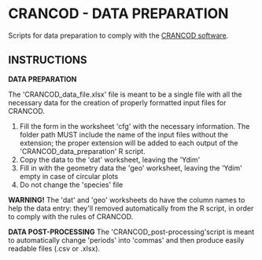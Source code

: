 # CRANCOD - DATA PREPARATION
Scripts for data preparation to comply with the [CRANCOD software](http://www.pommerening.org/wiki/index.php?title=CRANCOD_-_A_Program_for_the_Analysis_and_Reconstruction_of_Spatial_Forest_Structure).




INSTRUCTIONS
----------------

**DATA PREPARATION**

The 'CRANCOD_data_file.xlsx' file is meant to be a single file with all the necessary data for the creation of properly
 formatted input files for CRANCOD.
1. Fill the form in the worksheet 'cfg' with the necessary information. The folder path MUST include the name of the input files
 without the extension; the proper extension will be added to each output of the 'CRANCOD_data_preparation' R script.
2. Copy the data to the 'dat' worksheet, leaving the 'Ydim'
3. Fill in with the geometry data the 'geo' worksheet, leaving the 'Ydim' empty in case of circular plots
4. Do not change the 'species' file

**WARNING!** The 'dat' and 'geo' worksheets do have the column names to help the data entry: they'll removed automatically from
 the R script, in order to comply with the rules of CRANCOD.


**DATA POST-PROCESSING**
The 'CRANCOD_post-processing'script is meant to automatically change 'periods' into 'commas' and then produce easily readable
 files (.csv or .xlsx).
